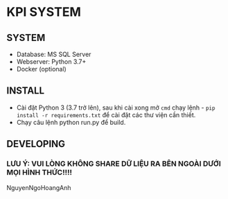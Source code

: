 # KPI SYSTEM

## SYSTEM
- Database: MS SQL Server
- Webserver: Python 3.7+
- Docker (optional)

## INSTALL
* Cài đặt Python 3 (3.7 trở lên), sau khi cài xong mở `cmd` chạy lệnh - `pip install -r requirements.txt` để cài đặt các thư viện cần thiết.
* Chạy câu lệnh python run.py để build.
## DEVELOPING



### LƯU Ý: VUI LÒNG KHÔNG SHARE DỮ LIỆU RA BÊN NGOÀI DƯỚI MỌI HÌNH THỨC!!!!

NguyenNgoHoangAnh
